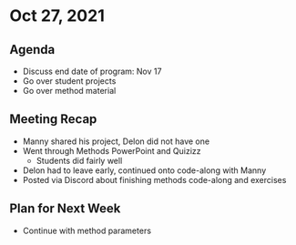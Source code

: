 # Oct 27, 2021

## Agenda
- Discuss end date of program: Nov 17
- Go over student projects
- Go over method material

## Meeting Recap
- Manny shared his project, Delon did not have one
- Went through Methods PowerPoint and Quizizz
  - Students did fairly well
- Delon had to leave early, continued onto code-along with Manny
- Posted via Discord about finishing methods code-along and exercises

## Plan for Next Week
- Continue with method parameters